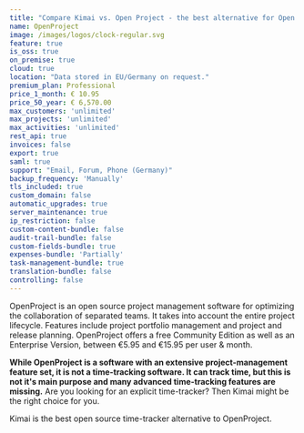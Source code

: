 ```yaml
---
title: "Compare Kimai vs. Open Project - the best alternative for Open project time-tracking"
name: OpenProject
image: /images/logos/clock-regular.svg
feature: true
is_oss: true
on_premise: true
cloud: true
location: "Data stored in EU/Germany on request."
premium_plan: Professional
price_1_month: € 10.95
price_50_year: € 6,570.00
max_customers: 'unlimited'
max_projects: 'unlimited'
max_activities: 'unlimited'
rest_api: true
invoices: false
export: true
saml: true
support: "Email, Forum, Phone (Germany)"
backup_frequency: 'Manually'
tls_included: true
custom_domain: false
automatic_upgrades: true
server_maintenance: true
ip_restriction: false
custom-content-bundle: false
audit-trail-bundle: false
custom-fields-bundle: true
expenses-bundle: 'Partially'
task-management-bundle: true
translation-bundle: false
controlling: false
---
```


OpenProject is an open source project management software for optimizing the collaboration of separated teams. 
It takes into account the entire project lifecycle. 
Features include project portfolio management and project and release planning. 
OpenProject offers a free Community Edition as well as an Enterprise Version, between €5.95 and €15.95 per user & month.

**While OpenProject is a software with an extensive project-management feature set, it is not a time-tracking software. 
It can track time, but this is not it's main purpose and many advanced time-tracking features are missing.**
Are you looking for an explicit time-tracker? Then Kimai might be the right choice for you.

Kimai is the best open source time-tracker alternative to OpenProject.
 
